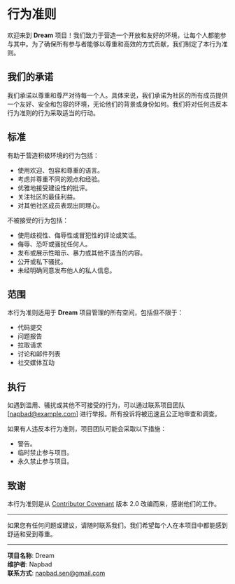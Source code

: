 # 行为准则

欢迎来到 **Dream** 项目！我们致力于营造一个开放和友好的环境，让每个人都能参与其中。为了确保所有参与者能够以尊重和高效的方式贡献，我们制定了本行为准则。

## 我们的承诺

我们承诺以尊重和尊严对待每一个人。具体来说，我们承诺为社区的所有成员提供一个友好、安全和包容的环境，无论他们的背景或身份如何。我们将对任何违反本行为准则的行为采取适当的行动。

## 标准

有助于营造积极环境的行为包括：

- 使用欢迎、包容和尊重的语言。
- 考虑并尊重不同的观点和经验。
- 优雅地接受建设性的批评。
- 关注社区的最佳利益。
- 对其他社区成员表现出同理心。

不被接受的行为包括：

- 使用歧视性、侮辱性或冒犯性的评论或笑话。
- 侮辱、恐吓或骚扰任何人。
- 发布或展示性暗示、暴力或其他不适当的内容。
- 公开或私下骚扰。
- 未经明确同意发布他人的私人信息。

## 范围

本行为准则适用于 **Dream** 项目管理的所有空间，包括但不限于：

- 代码提交
- 问题报告
- 拉取请求
- 讨论和邮件列表
- 社交媒体互动

## 执行

如遇到滥用、骚扰或其他不可接受的行为，可以通过联系项目团队 [napbad@example.com] 进行举报。所有投诉将被迅速且公正地审查和调查。

如果有人违反本行为准则，项目团队可能会采取以下措施：

- 警告。
- 临时禁止参与项目。
- 永久禁止参与项目。

## 致谢

本行为准则是从 [Contributor Covenant](https://www.contributor-covenant.org/) 版本 2.0 改编而来，感谢他们的工作。

---

如果您有任何问题或建议，请随时联系我们。我们希望每个人在本项目中都能感到舒适和受到尊重。

---
**项目名称**: Dream  
**维护者**: Napbad  
**联系方式**: [napbad.sen@gmail.com](mailto:napbad.sen@gmail.com)
